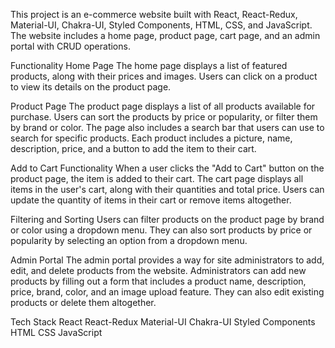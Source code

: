 This project is an e-commerce website built with React, React-Redux, Material-UI, Chakra-UI, Styled Components, HTML, CSS, and JavaScript. The website includes a home page, product page, cart page, and an admin portal with CRUD operations.

Functionality
Home Page
The home page displays a list of featured products, along with their prices and images. Users can click on a product to view its details on the product page.

Product Page
The product page displays a list of all products available for purchase. Users can sort the products by price or popularity, or filter them by brand or color. The page also includes a search bar that users can use to search for specific products. Each product includes a picture, name, description, price, and a button to add the item to their cart.

Add to Cart Functionality
When a user clicks the "Add to Cart" button on the product page, the item is added to their cart. The cart page displays all items in the user's cart, along with their quantities and total price. Users can update the quantity of items in their cart or remove items altogether.

Filtering and Sorting
Users can filter products on the product page by brand or color using a dropdown menu. They can also sort products by price or popularity by selecting an option from a dropdown menu.

Admin Portal
The admin portal provides a way for site administrators to add, edit, and delete products from the website. Administrators can add new products by filling out a form that includes a product name, description, price, brand, color, and an image upload feature. They can also edit existing products or delete them altogether.

Tech Stack
React
React-Redux
Material-UI
Chakra-UI
Styled Components
HTML
CSS
JavaScript
